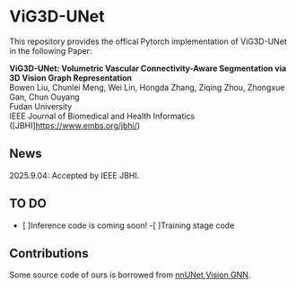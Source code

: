 # ViG3D-UNet

This repository provides the offical Pytorch implementation of ViG3D-UNet in the following Paper:

**ViG3D-UNet: Volumetric Vascular Connectivity-Aware Segmentation via 3D Vision Graph Representation**<br/>
Bowen Liu, Chunlei Meng, Wei Lin, Hongda Zhang, Ziqing Zhou, Zhongxue Gan, Chun Ouyang<br/>
Fudan University<br/>
IEEE Journal of Biomedical and Health Informatics ([JBHI]https://www.embs.org/jbhi/)<br/>

## News

2025.9.04: Accepted by IEEE JBHI.

## TO DO

- [ ]Inference code is coming soon!
-[ ]Training stage code


## Contributions
Some source code of ours is borrowed from [nnUNet](https://github.com/MIC-DKFZ/nnUNet),[Vision GNN](https://github.com/huawei-noah/Efficient-AI-Backbones).

